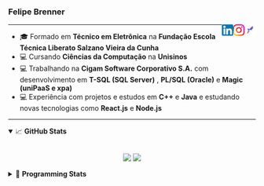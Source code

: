 <h3>Felipe Brenner</h3>

<a href="https://app.rocketseat.com.br/me/felipe-de-oliveira-brenner-conta-ignite" target="_blank" rel="nofollow"><img align="right" width="23rem" src="./assets/rocketseat.png" alt="Rocketseat: @felipe-de-oliveira-brenner-conta-ignite"/></a>
<a href="https://www.instagram.com/felipeobrenner/" target="_blank" rel="nofollow"><img align="right" width="23rem" src="./assets/instagram.png" alt="Instagram: @felipeobrenner"/></a>
<a href="https://www.linkedin.com/in/felipe-de-oliveira-brenner/" target="_blank" rel="nofollow"><img align="right" width="23rem" src="./assets/linkedin.png" alt="LinkedIn: @felipe-de-oliveira-brenner"/></a>

---

- 🎓 Formado em **Técnico em Eletrônica** na **Fundação Escola Técnica Liberato Salzano Vieira da Cunha**
- 💻 Cursando **Ciências da Computação** na **Unisinos**
- 💻 Trabalhando na **Cigam Software Corporativo S.A.** com desenvolvimento em **T-SQL (SQL Server)** , **PL/SQL (Oracle)** e **Magic (uniPaaS e xpa)**
- 💻 Experiência com projetos e estudos em **C++** e **Java** e estudando novas tecnologias como **React.js** e **Node.js**

---

<details open>
  <summary>📈 <b>GitHub Stats</b></summary>
  <br>
  <p align="center">
  <img src="https://github-readme-stats.vercel.app/api?username=felipebrenner&show_icons=true&theme=dark"/>
  <img src="https://github-readme-stats.vercel.app/api/top-langs/?username=felipebrenner&layout=compact&theme=dark">
  </p>

</details>

<details>
  <summary>🤖 <b>Programming Stats</b></summary>
  <br/>

  <!--START_SECTION:waka-->
**🐱 My Github Data** 

> 🏆 470 Contributions in the Year 2021
 > 
> 📦 114.0 kB Used in Github's Storage 
 > 
> 🚫 Not Opted to Hire
 > 
> 📜 19 Public Repositories 
 > 
> 🔑 1 Private Repository 
 > 
**I'm a Night 🦉** 

```text
🌞 Morning    37 commits     ██░░░░░░░░░░░░░░░░░░░░░░░   7.99% 
🌆 Daytime    118 commits    ██████░░░░░░░░░░░░░░░░░░░   25.49% 
🌃 Evening    285 commits    ███████████████░░░░░░░░░░   61.56% 
🌙 Night      23 commits     █░░░░░░░░░░░░░░░░░░░░░░░░   4.97%

```
📅 **I'm Most Productive on Tuesday** 

```text
Monday       73 commits     ████░░░░░░░░░░░░░░░░░░░░░   15.77% 
Tuesday      103 commits    █████░░░░░░░░░░░░░░░░░░░░   22.25% 
Wednesday    50 commits     ██░░░░░░░░░░░░░░░░░░░░░░░   10.8% 
Thursday     48 commits     ██░░░░░░░░░░░░░░░░░░░░░░░   10.37% 
Friday       27 commits     █░░░░░░░░░░░░░░░░░░░░░░░░   5.83% 
Saturday     59 commits     ███░░░░░░░░░░░░░░░░░░░░░░   12.74% 
Sunday       103 commits    █████░░░░░░░░░░░░░░░░░░░░   22.25%

```


📊 **This Week I Spent My Time On** 

```text
💬 Programming Languages: 
JavaScript               11 hrs 35 mins      ███████████████░░░░░░░░░░   60.57% 
JSON                     3 hrs 20 mins       ████░░░░░░░░░░░░░░░░░░░░░   17.47% 
TypeScript               2 hrs 36 mins       ███░░░░░░░░░░░░░░░░░░░░░░   13.63% 
Markdown                 1 hr 11 mins        █░░░░░░░░░░░░░░░░░░░░░░░░   6.23% 
Other                    12 mins             ░░░░░░░░░░░░░░░░░░░░░░░░░   1.13%

🔥 Editors: 
VS Code                  19 hrs 7 mins       █████████████████████████   100.0%

🐱‍💻 Projects: 
www_CGFrontEnd           13 hrs 1 min        █████████████████░░░░░░░░   68.04% 
www_CGFrontTemplate      2 hrs 59 mins       ████░░░░░░░░░░░░░░░░░░░░░   15.67% 
ignite-reactjs-desafios  2 hrs 28 mins       ███░░░░░░░░░░░░░░░░░░░░░░   12.89% 
projects                 16 mins             ░░░░░░░░░░░░░░░░░░░░░░░░░   1.4% 
ignite-reactjs-dashgo    13 mins             ░░░░░░░░░░░░░░░░░░░░░░░░░   1.19%

💻 Operating System: 
Linux                    17 hrs 49 mins      ███████████████████████░░   93.19% 
Windows                  1 hr 18 mins        █░░░░░░░░░░░░░░░░░░░░░░░░   6.81%

```

**I Mostly Code in TypeScript** 

```text
TypeScript               8 repos             ██████████░░░░░░░░░░░░░░░   42.11% 
Java                     3 repos             ████░░░░░░░░░░░░░░░░░░░░░   15.79% 
CSS                      2 repos             ██░░░░░░░░░░░░░░░░░░░░░░░   10.53% 
Assembly                 1 repo              █░░░░░░░░░░░░░░░░░░░░░░░░   5.26% 
HTML                     1 repo              █░░░░░░░░░░░░░░░░░░░░░░░░   5.26%

```



 Last Updated on 06/08/2021
<!--END_SECTION:waka-->
</details>
